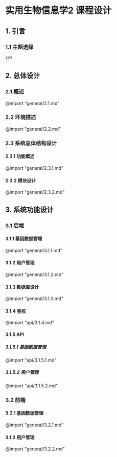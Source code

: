 # 实用生物信息学2 课程设计

## 1. 引言

### 1.1 主题选择

???

## 2. 总体设计

### 2.1 概述

@import "general/2.1.md"

### 2.2 环境描述

@import "general/2.2.md"

### 2.3 系统总体结构设计

#### 2.3.1 功能概述

@import "general/2.3.1.md"

#### 2.3.2 模块设计

@import "general/2.3.2.md"

## 3. 系统功能设计

### 3.1 后端

#### 3.1.1 基因数据管理

@import "general/3.1.1.md"

#### 3.1.2 用户管理

@import "general/3.1.2.md"

#### 3.1.3 数据库设计

@import "general/3.1.3.md"

#### 3.1.4 鉴权

@import "api/3.1.4.md"

#### 3.1.5 API

##### 3.1.5.1 基因数据管理

@import "api/3.1.5.1.md"

##### 3.1.5.2 用户管理

@import "api/3.1.5.2.md"

### 3.2 前端

#### 3.2.1 基因数据管理

@import "general/3.2.1.md"

#### 3.1.2 用户管理

@import "general/3.2.2.md"

